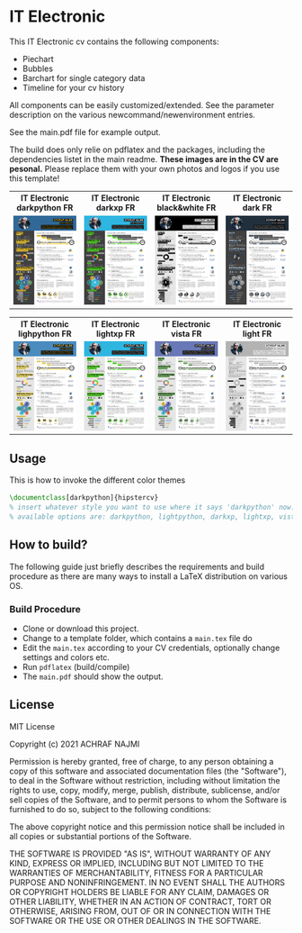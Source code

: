 # IT Electronic

This IT Electronic cv contains the following components:

* Piechart
* Bubbles
* Barchart for single category data
* Timeline for your cv history

All components can be easily customized/extended. See the parameter description on the various newcommand/newenvironment entries.

See the main.pdf file for example output.

The build does only relie on pdflatex and the packages, including the dependencies listet in the main readme.
**These images are in the CV are pesonal.**
Please replace them with your own photos and logos if you use this template!


<table width="100%" margin-left="auto" margin-right="auto">
  <tr>
    <th>IT Electronic darkpython FR</th>
    <th>IT Electronic darkxp FR</th>
    <th>IT Electronic black&white FR</th>
    <th>IT Electronic dark FR</th>
  </tr>
  <tr>
    <td width="25%">
      <img src="../../../previews/it-electronic-darkpython_fr.png" 
        alt="IT Electronic CV example preview" />
    </td>
    <td width="25%">
      <img src="../../../previews/it-electronic-darkxp_fr.png" 
        alt="IT Electronic CV example preview" />
    </td>
    <td width="25%">
      <img src="../../../previews/it-electronic-black&white_fr.png" 
        alt="IT Electronic CV example preview" />
    </td>
    <td width="25%">
      <img src="../../../previews/it-electronic-dark_fr.png" 
        alt="IT Electronic CV example preview" />
    </td>
  </tr>
</table>
</div>

<table width="100%" margin-left="auto" margin-right="auto">
  <tr>
    <th>IT Electronic lighpython FR</th>
    <th>IT Electronic lightxp FR</th>
    <th>IT Electronic vista FR</th>
    <th>IT Electronic light FR</th>
  </tr>
  <tr>
    <td width="25%">
      <img src="../../../previews/it-electronic-lightpython_fr.png" 
        alt="IT Electronic CV example preview" />
    </td>
    <td width="25%">
      <img src="../../../previews/it-electronic-lightxp_fr.png" 
        alt="IT Electronic CV example preview" />
    </td>
    <td width="25%">
      <img src="../../../previews/it-electronic-vista_fr.png" 
        alt="IT Electronic CV example preview" />
    </td>
    <td width="25%">
      <img src="../../../previews/it-electronic-light_fr.png" 
        alt="IT Electronic CV example preview" />
    </td>
  </tr>
</table>
</div>


## Usage

This is how to invoke the different color themes

```latex
\documentclass[darkpython]{hipstercv}
% insert whatever style you want to use where it says 'darkpython' now:
% available options are: darkpython, lightpython, darkxp, lightxp, vista, black&white, dark, light
```
## How to build?

The following guide just briefly describes the requirements and build procedure as there are many ways to install a LaTeX distribution on various OS.


### Build Procedure


 * Clone or download this project. 
 * Change to a template folder, which contains a `main.tex` file do
 * Edit the `main.tex` according to your CV credentials, optionally change settings and colors etc.
 * Run `pdflatex` (build/compile) 
 * The `main.pdf` should show the output.


## License

MIT License

Copyright (c) 2021 ACHRAF NAJMI

Permission is hereby granted, free of charge, to any person obtaining a copy of this software and associated documentation files (the "Software"), to deal in the Software without restriction, including without limitation the rights to use, copy, modify, merge, publish, distribute, sublicense, and/or sell copies of the Software, and to permit persons to whom the Software is furnished to do so, subject to the following conditions:

The above copyright notice and this permission notice shall be included in all copies or substantial portions of the Software.

THE SOFTWARE IS PROVIDED "AS IS", WITHOUT WARRANTY OF ANY KIND, EXPRESS OR IMPLIED, INCLUDING BUT NOT LIMITED TO THE WARRANTIES OF MERCHANTABILITY, FITNESS FOR A PARTICULAR PURPOSE AND NONINFRINGEMENT.
IN NO EVENT SHALL THE AUTHORS OR COPYRIGHT HOLDERS BE LIABLE FOR ANY CLAIM, DAMAGES OR OTHER LIABILITY, WHETHER IN AN ACTION OF CONTRACT, TORT OR OTHERWISE, ARISING FROM, OUT OF OR IN CONNECTION WITH THE SOFTWARE OR THE USE OR OTHER DEALINGS IN THE SOFTWARE.


